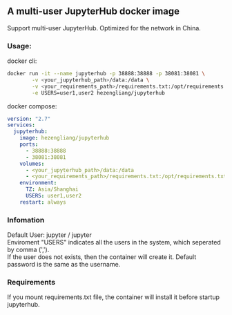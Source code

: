 ## A multi-user JupyterHub docker image
Support multi-user JupyterHub.
Optimized for the network in China.

### Usage:
docker cli:
```bash
docker run -it --name jupyterhub -p 38888:38888 -p 38081:38081 \
        -v <your_jupyterhub_path>/data:/data \
        -v <your_requirements_path>/requirements.txt:/opt/requirements.txt \
        -e USERS=user1,user2 hezengliang/jupyterhub
```

docker compose:
```yaml
version: "2.7"
services:
  jupyterhub:
    image: hezengliang/jupyterhub
    ports:
      - 38888:38888
      - 38081:38081
    volumes:
      - <your_jupyterhub_path>/data:/data
      - <your_requirements_path>/requirements.txt:/opt/requirements.txt
    environment:
      TZ: Asia/Shanghai
      USERS: user1,user2
    restart: always
```

### Infomation
Default User: jupyter / jupyter  
Enviroment "USERS" indicates all the users in the system, which seperated by comma (',').   
If the user does not exists, then the container will create it. Default password is the same as the username.

### Requirements
If you mount requirements.txt file, the container will install it before startup jupyterhub.
